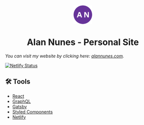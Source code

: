 
<p align="center">
  <a href="https://www.alannunes.com">
    <img alt="alannunes" src="./src/assets/favicon.png" width="60" />
  </a>
</p>
<h1 align="center">
  Alan Nunes - Personal Site
</h1>

_You can visit my website by clicking here: [alannunes.com](https://alannunes.com)._

[![Netlify Status](https://api.netlify.com/api/v1/badges/58e5d3df-8974-4f22-acd1-6939f569dc0c/deploy-status)](https://app.netlify.com/sites/alannunes/deploys)

## 🛠 Tools

- [React](https://reactjs.org/)
- [GraphQL](https://graphql.org/)
- [Gatsby](https://www.gatsbyjs.org/)
- [Styled Components](https://www.styled-components.com/)
- [Netlify](https://www.netlify.com/)
